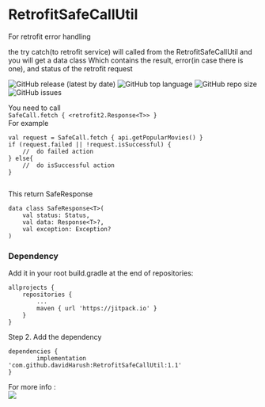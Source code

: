 # RetrofitSafeCallUtil
For retrofit error handling

the try catch(to retrofit service) will called from the RetrofitSafeCallUtil and you will get a data class Which contains the result, error(in case there is one), and status of the retrofit request

![GitHub release (latest by date)](https://img.shields.io/github/v/release/davidHarush/RetrofitSafeCallUtil)
![GitHub top language](https://img.shields.io/github/languages/top/davidHarush/RetrofitSafeCallUtil)
![GitHub repo size](https://img.shields.io/github/repo-size/davidHarush/RetrofitSafeCallUtil)
![GitHub issues](https://img.shields.io/github/issues/davidHarush/RetrofitSafeCallUtil)


You need to call  <br/>
```SafeCall.fetch { <retrofit2.Response<T>> }``` <br/>
For example <br/>
``` 
val request = SafeCall.fetch { api.getPopularMovies() }
if (request.failed || !request.isSuccessful) {
	//  do failed action
} else{
	//  do isSuccessful action
}
        
```

This return SafeResponse<T>

```
data class SafeResponse<T>(
    val status: Status,
    val data: Response<T>?,
    val exception: Exception?
)
```

### Dependency

Add it in your root build.gradle at the end of repositories:

	allprojects {
		repositories {
			...
			maven { url 'https://jitpack.io' }
		}
	}
Step 2. Add the dependency

	dependencies {
	        implementation 'com.github.davidHarush:RetrofitSafeCallUtil:1.1'
	}

For more info : <br/>
[![](https://jitpack.io/v/davidHarush/RetrofitSafeCallUtil.svg)](https://jitpack.io/#davidHarush/RetrofitSafeCallUtil)
